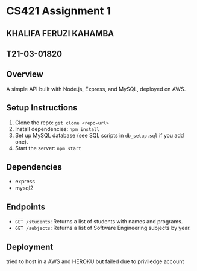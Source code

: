 # CS421 Assignment 1
## KHALIFA FERUZI KAHAMBA
## T21-03-01820


## Overview
A simple API built with Node.js, Express, and MySQL, deployed on AWS.

## Setup Instructions
1. Clone the repo: `git clone <repo-url>`
2. Install dependencies: `npm install`
3. Set up MySQL database (see SQL scripts in `db_setup.sql` if you add one).
4. Start the server: `npm start`

## Dependencies
- express
- mysql2

## Endpoints
- `GET /students`: Returns a list of students with names and programs.
- `GET /subjects`: Returns a list of Software Engineering subjects by year.

## Deployment
tried to host in a AWS and HEROKU but failed due to priviledge account